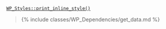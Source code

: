 <p><code><a href="https://developer.wordpress.org/reference/classes/wp_styles/print_inline_style/">WP_Styles::print_inline_style()</a></code></p>

<blockquote>

{% include classes/WP_Dependencies/get_data.md %}

</blockquote>
